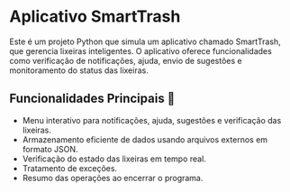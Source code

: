 
# Aplicativo SmartTrash

Este é um projeto Python que simula um aplicativo chamado SmartTrash, que gerencia lixeiras inteligentes. O aplicativo oferece funcionalidades como verificação de notificações, ajuda, envio de sugestões e monitoramento do status das lixeiras.

## Funcionalidades Principais 🚀 
- Menu interativo para notificações, ajuda, sugestões e verificação das lixeiras.
- Armazenamento eficiente de dados usando arquivos externos em formato JSON.
- Verificação do estado das lixeiras em tempo real.
- Tratamento de exceções.
- Resumo das operações ao encerrar o programa.
